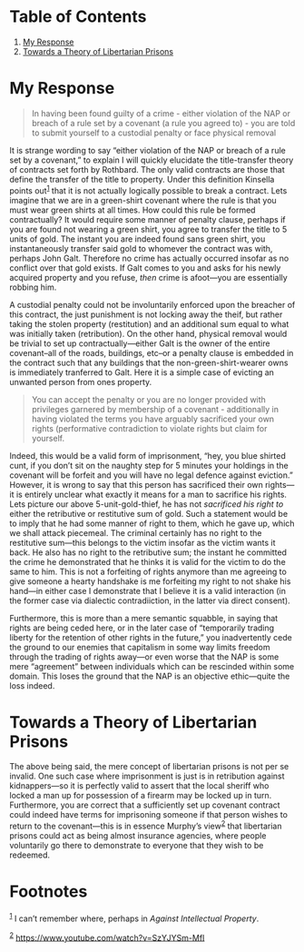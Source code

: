 
# Table of Contents

1.  [My Response](#org74daaff)
2.  [Towards a Theory of Libertarian Prisons](#org5d1e513)



<a id="org74daaff"></a>

# My Response

> In having been found guilty of a crime - either violation of the NAP or breach of a rule set by a covenant (a rule you agreed to) - you are told to submit yourself to a custodial penalty or face physical removal

It is strange wording to say &ldquo;either violation of the NAP or breach of a rule set by a covenant,&rdquo; to explain I will quickly elucidate the title-transfer theory of contracts set forth by Rothbard. The only valid contracts are those that define the transfer of the title to property. Under this definition Kinsella points out<sup><a id="fnr.1" class="footref" href="#fn.1" role="doc-backlink">1</a></sup> that it is not actually logically possible to break a contract. Lets imagine that we are in a green-shirt covenant where the rule is that you must wear green shirts at all times. How could this rule be formed contractually? It would require some manner of penalty clause, perhaps if you are found not wearing a green shirt, you agree to transfer the title to 5 units of gold. The instant you are indeed found sans green shirt, you instantaneously transfer said gold to whomever the contract was with, perhaps John Galt. Therefore no crime has actually occurred insofar as no conflict over that gold exists. If Galt comes to you and asks for his newly acquired property and you refuse, *then* crime is afoot&#x2014;you are essentially robbing him.

A custodial penalty could not be involuntarily enforced upon the breacher of this contract, the just punishment is not locking away the theif, but rather taking the stolen property (restitution) and an additional sum equal to what was initially taken (retribution). On the other hand, physical removal would be trivial to set up contractually&#x2014;either Galt is the owner of the entire covenant&#x2013;all of the roads, buildings, etc&#x2013;or a penalty clause is embedded in the contract such that any buildings that the non-green-shirt-wearer owns is immediately tranferred to Galt. Here it is a simple case of evicting an unwanted person from ones property.

> You can accept the penalty or you are no longer provided with privileges garnered by membership of a covenant - additionally in having violated the terms you have arguably sacrificed your own rights (performative contradiction to violate rights but claim for yourself.

Indeed, this would be a valid form of imprisonment, &ldquo;hey, you blue shirted cunt, if you don&rsquo;t sit on the naughty step for 5 minutes your holdings in the covenant will be forfeit and you will have no legal defence against eviction.&rdquo; However, it is wrong to say that this person has sacrificed their own rights&#x2014;it is entirely unclear what exactly it means for a man to sacrifice his rights. Lets picture our above 5-unit-gold-thief, he has not *sacrificed his right to* either the retributive or restitutive sum of gold. Such a statement would be to imply that he had some manner of right to them, which he gave up, which we shall attack piecemeal. The criminal certainly has no right to the restitutive sum&#x2014;this belongs to the victim insofar as the victim wants it back. He also has no right to the retributive sum; the instant he committed the crime he demonstrated that he thinks it is valid for the victim to do the same to him. This is not a forfeiting of rights anymore than me agreeing to give someone a hearty handshake is me forfeiting my right to not shake his hand&#x2014;in either case I demonstrate that I believe it is a valid interaction (in the former case via dialectic contradiiction, in the latter via direct consent).

Furthermore, this is more than a mere semantic squabble, in saying that rights are being ceded here, or in the later case of &ldquo;temporarily trading liberty for the retention of other rights in the future,&rdquo; you inadvertently cede the ground to our enemies that capitalism in some way limits freedom through the trading of rights away&#x2014;or even worse that the NAP is some mere &ldquo;agreement&rdquo; between individuals which can be rescinded within some domain. This loses the ground that the NAP is an objective ethic&#x2014;quite the loss indeed.


<a id="org5d1e513"></a>

# Towards a Theory of Libertarian Prisons

The above being said, the mere concept of libertarian prisons is not per se invalid. One such case where imprisonment is just is in retribution against kidnappers&#x2014;so it is perfectly valid to assert that the local sheriff who locked a man up for possession of a firearm may be locked up in turn. Furthermore, you are correct that a sufficiently set up covenant contract could indeed have terms for imprisoning someone if that person wishes to return to the covenant&#x2014;this is in essence Murphy&rsquo;s view<sup><a id="fnr.2" class="footref" href="#fn.2" role="doc-backlink">2</a></sup> that libertarian prisons could act as being almost insurance agencies, where people voluntarily go there to demonstrate to everyone that they wish to be redeemed.


# Footnotes

<sup><a id="fn.1" href="#fnr.1">1</a></sup> I can&rsquo;t remember where, perhaps in *Against Intellectual Property*.

<sup><a id="fn.2" href="#fnr.2">2</a></sup> <https://www.youtube.com/watch?v=SzYJYSm-MfI>
